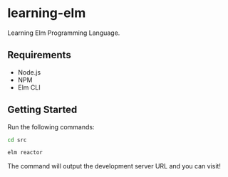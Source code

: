 # learning-elm

Learning Elm Programming Language.

## Requirements

- Node.js
- NPM
- Elm CLI

## Getting Started

Run the following commands:

```sh
cd src

elm reactor
```

The command will output the development server URL and you can visit!
